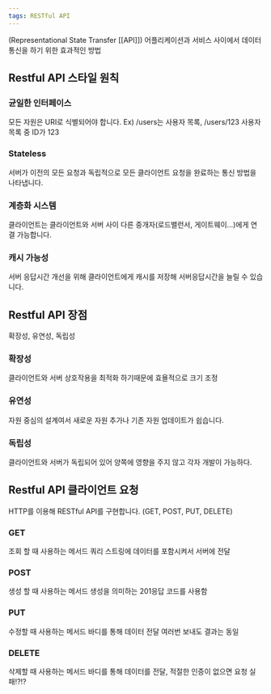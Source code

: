 ```yaml
---
tags: RESTful API
---
```

(Representational State Transfer [[API]])
어플리케이션과 서비스 사이에서 데이터 통신을 하기 위한 효과적인 방법

## Restful API 스타일 원칙

### 균일한 인터페이스
모든 자원은 URI로 식별되어야 합니다.
Ex) /users는 사용자 목록, /users/123 사용자 목록 중 ID가 123

### Stateless
서버가 이전의 모든 요청과 독립적으로 모든 클라이언트 요청을 완료하는 통신 방법을 나타냅니다.

### 계층화 시스템
클라이언트는 클라이언트와 서버 사이 다른 중개자(로드밸런서, 게이트웨이...)에게 연결 가능합니다.

### 캐시 가능성
서버 응답시간 개선을 위해 클라이언트에게 캐시를 저장해 서버응답시간을 늘릴 수 있습니다.

## Restful API 장점
확장성, 유연성, 독립성

### 확장성
클라이언트와 서버 상호작용을 최적화 하기때문에 효욜적으로 크기 조정

### 유연성
자원 중심의 설계여서 새로운 자원 추가나 기존 자원 업데이트가 쉽습니다.

### 독립성
클라이언트와 서버가 독립되어 있어 양쪽에 영향을 주지 않고 각자 개발이 가능하다.

## Restful API 클라이언트 요청
HTTP를 이용해 RESTful API를 구현합니다. (GET, POST, PUT, DELETE)

### GET 
조회 할 때 사용하는 메서드 쿼리 스트링에 데이터를 포함시켜서 서버에 전달

### POST
생성 할 때 사용하는 메서드 생성을 의미하는 201응답 코드를 사용함

### PUT
수정할 때 사용하는 메서드 바디를 통해 데이터 전달 여러번 보내도 결과는 동일

### DELETE 
삭제할 때 사용하는 메서드 바디를 통해 데이터를 전달, 적절한 인증이 없으면 요청 실패!?!?


